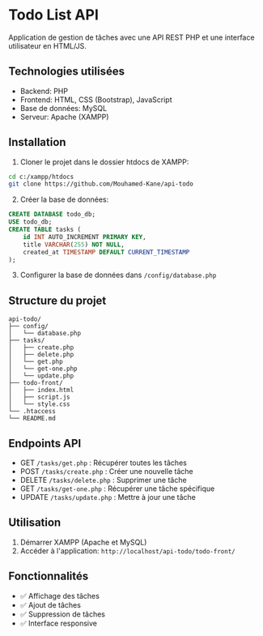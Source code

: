 # Todo List API

Application de gestion de tâches avec une API REST PHP et une interface utilisateur en HTML/JS.

## Technologies utilisées

- Backend: PHP
- Frontend: HTML, CSS (Bootstrap), JavaScript
- Base de données: MySQL
- Serveur: Apache (XAMPP)

## Installation

1. Cloner le projet dans le dossier htdocs de XAMPP:
```bash
cd c:/xampp/htdocs
git clone https://github.com/Mouhamed-Kane/api-todo
```

2. Créer la base de données:
```sql
CREATE DATABASE todo_db;
USE todo_db;
CREATE TABLE tasks (
    id INT AUTO_INCREMENT PRIMARY KEY,
    title VARCHAR(255) NOT NULL,
    created_at TIMESTAMP DEFAULT CURRENT_TIMESTAMP
);
```

3. Configurer la base de données dans `/config/database.php`

## Structure du projet

```
api-todo/
├── config/
│   └── database.php
├── tasks/
│   ├── create.php
│   ├── delete.php
│   └── get.php
│   └── get-one.php
│   └── update.php
├── todo-front/
│   ├── index.html
│   ├── script.js
│   └── style.css
└── .htaccess
└── README.md
```

## Endpoints API

- GET `/tasks/get.php` : Récupérer toutes les tâches
- POST `/tasks/create.php` : Créer une nouvelle tâche
- DELETE `/tasks/delete.php` : Supprimer une tâche
- GET `/tasks/get-one.php` : Récupérer une tâche spécifique
- UPDATE `/tasks/update.php` : Mettre à jour une tâche

## Utilisation

1. Démarrer XAMPP (Apache et MySQL)
2. Accéder à l'application: `http://localhost/api-todo/todo-front/`

## Fonctionnalités

- ✅ Affichage des tâches
- ✅ Ajout de tâches
- ✅ Suppression de tâches
- ✅ Interface responsive
